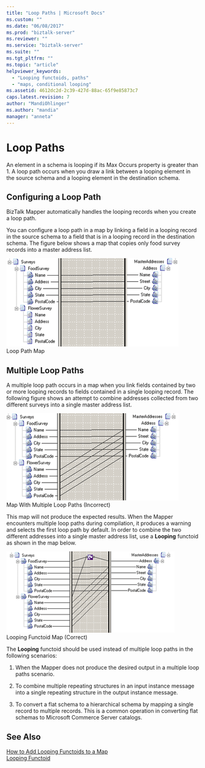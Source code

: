 ```yaml
---
title: "Loop Paths | Microsoft Docs"
ms.custom: ""
ms.date: "06/08/2017"
ms.prod: "biztalk-server"
ms.reviewer: ""
ms.service: "biztalk-server"
ms.suite: ""
ms.tgt_pltfrm: ""
ms.topic: "article"
helpviewer_keywords: 
  - "Looping functoids, paths"
  - "maps, conditional looping"
ms.assetid: 4612dc2d-2c39-427d-88ac-65f9e85873c7
caps.latest.revision: 7
author: "MandiOhlinger"
ms.author: "mandia"
manager: "anneta"
---
```

# Loop Paths
An element in a schema is looping if its Max Occurs property is greater than 1. A loop path occurs when you draw a link between a looping element in the source schema and a looping element in the destination schema.  
  
## Configuring a Loop Path  
 BizTalk Mapper automatically handles the looping records when you create a loop path.  
  
 You can configure a loop path in a map by linking a field in a looping record in the source schema to a field that is in a looping record in the destination schema. The figure below shows a map that copies only food survey records into a master address list.  
  
 ![Map illustrating the use of a loop path.](../core/media/correct-loop-path-map.gif "correct_loop_path_map")  
Loop Path Map  
  
## Multiple Loop Paths  
 A multiple loop path occurs in a map when you link fields contained by two or more looping records to fields contained in a single looping record. The following figure shows an attempt to combine addresses collected from two different surveys into a single master address list.  
  
 ![Map with multiple loop paths](../core/media/multiple-loop-path-map.gif "multiple_loop_path_map")  
Map With Multiple Loop Paths (Incorrect)  
  
 This map will not produce the expected results. When the Mapper encounters multiple loop paths during compilation, it produces a warning and selects the first loop path by default. In order to combine the two different addresses into a single master address list, use a **Looping** functoid as shown in the map below.  
  
 ![Map illustrating the use of the looping functoid.](../core/media/loopingfunctoid.gif "loopingfunctoid")  
Looping Functoid Map (Correct)  
  
 The **Looping** functoid should be used instead of multiple loop paths in the following scenarios:  
  
1.  When the Mapper does not produce the desired output in a multiple loop paths scenario.  
  
2.  To combine multiple repeating structures in an input instance message into a single repeating structure in the output instance message.  
  
3.  To convert a flat schema to a hierarchical schema by mapping a single record to multiple records. This is a common operation in converting flat schemas to Microsoft Commerce Server catalogs.  
  
## See Also  
 [How to Add Looping Functoids to a Map](../core/how-to-add-looping-functoids-to-a-map.md)   
 [Looping Functoid](../core/looping-functoid.md)